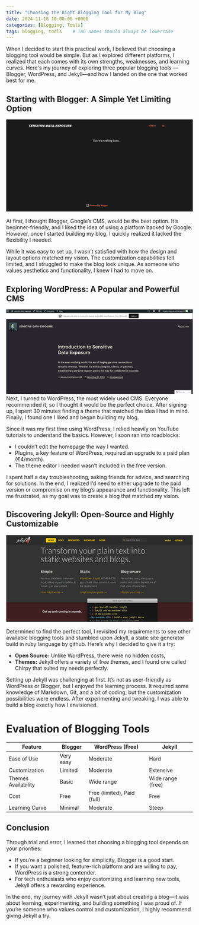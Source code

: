 ```yaml
---
title: "Choosing the Right Blogging Tool for My Blog"
date: 2024-11-18 10:00:00 +0000
categories: [Blogging, Tools]
tags: blogging, tools    # TAG names should always be lowercase
---
```

When I decided to start this practical work, I believed that choosing a blogging tool would be simple. But as I explored different platforms, I realized that each comes with its own strengths, weaknesses, and learning curves. Here's my journey of exploring three popular blogging tools —Blogger, WordPress, and Jekyll—and how I landed on the one that worked best for me.
## Starting with Blogger: A Simple Yet Limiting Option
![Blogging Tools](images\blogger.png)

At first, I thought Blogger, Google’s CMS, would be the best option. It’s beginner-friendly, and I liked the idea of using a platform backed by Google. However, once I started building my blog, I quickly realized it lacked the flexibility I needed.

While it was easy to set up, I wasn’t satisfied with how the design and layout options matched my vision. The customization capabilities felt limited, and I struggled to make the blog look unique. As someone who values aesthetics and functionality, I knew I had to move on.
## Exploring WordPress: A Popular and Powerful CMS
![Blogging tools](images/wordpress.png)
Next, I turned to WordPress, the most widely used CMS. Everyone recommended it, so I thought it would be the perfect choice. After signing up, I spent 30 minutes finding a theme that matched the idea I had in mind. Finally, I found one I liked and began building my blog.

Since it was my first time using WordPress, I relied heavily on YouTube tutorials to understand the basics. However, I soon ran into roadblocks:

- I couldn’t edit the homepage the way I wanted.
- Plugins, a key feature of WordPress, required an upgrade to a paid plan (€4/month).
- The theme editor I needed wasn’t included in the free version.

I spent half a day troubleshooting, asking friends for advice, and searching for solutions. In the end, I realized I’d need to either upgrade to the paid version or compromise on my blog’s appearance and functionality. This left me frustrated, as my goal was to create a blog that matched my vision.

## Discovering Jekyll: Open-Source and Highly Customizable
![Jekyll](images/jekyll.png)

Determined to find the perfect tool, I revisited my requirements to see other available blogging tools and stumbled upon Jekyll, a static site generator build in ruby language by github. Here’s why I decided to give it a try:

- **Open Source:** Unlike WordPress, there were no hidden costs,
- **Themes:** Jekyll offers a variety of free themes, and I found one called Chirpy that suited my needs perfectly.

Setting up Jekyll was challenging at first. It’s not as user-friendly as WordPress or Blogger, but I enjoyed the learning process. It required some knowledge of Markdown, Git, and a bit of coding, but the customization possibilities were endless. After experimenting and tweaking, I was able to build a blog exactly how I envisioned.

# Evaluation of Blogging Tools

| Feature                | Blogger                | WordPress (Free)      | Jekyll                  |
|-----------------------|-----------------------|-----------------------|-------------------------|
| Ease of Use           | Very easy             | Moderate              | Hard                    |
| Customization          | Limited               | Moderate              | Extensive               |
| Themes Availability    | Basic                 | Wide range            | Wide range (free)       |
| Cost                  | Free                  | Free (limited), Paid (full) | Free                   |
| Learning Curve         | Minimal               | Moderate              | Steep                   |

## Conclusion
Through trial and error, I learned that choosing a blogging tool depends on your priorities:

- If you’re a beginner looking for simplicity, Blogger is a good start.
- If you want a polished, feature-rich platform and are willing to pay, WordPress is a strong contender.
- For tech enthusiasts who enjoy customizing and learning new tools, Jekyll offers a rewarding experience.

In the end, my journey with Jekyll wasn’t just about creating a blog—it was about learning, experimenting, and building something I was proud of. If you’re someone who values control and customization, I highly recommend giving Jekyll a try.
